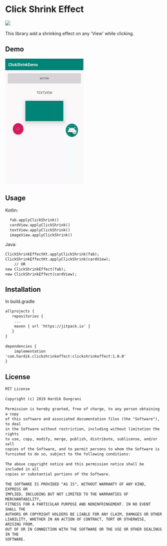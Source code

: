 # Click Shrink Effect
[![](https://jitpack.io/v/realpacific/click-shrink-effect.svg)](https://jitpack.io/#realpacific/click-shrink-effect)

This library add a shrinking effect on any 'View' while clicking.

## Demo

<img src="screens/screen.gif" height="400" width="250"/>


## Usage

Kotlin:
```
  fab.applyClickShrink()
  cardView.applyClickShrink()
  textView.applyClickShrink()
  imageView.applyClickShrink()
```

Java:
```
ClickShrinkEffectKt.applyClickShrink(fab);
ClickShrinkEffectKt.applyClickShrink(cardView);
    // OR
new ClickShrinkEffect(fab);
new ClickShrinkEffect(cardView);
```




## Installation
In build.gradle

```
allprojects {
   repositories {
	...
	maven { url 'https://jitpack.io' }
   }
}

dependencies {
    implementation 'com.hardik.clickshrinkeffect:clickshrinkeffect:1.0.0'
}
```


## License
```
MIT License

Copyright (c) 2019 Hardik Dungrani

Permission is hereby granted, free of charge, to any person obtaining a copy
of this software and associated documentation files (the "Software"), to deal
in the Software without restriction, including without limitation the rights
to use, copy, modify, merge, publish, distribute, sublicense, and/or sell
copies of the Software, and to permit persons to whom the Software is
furnished to do so, subject to the following conditions:

The above copyright notice and this permission notice shall be included in all
copies or substantial portions of the Software.

THE SOFTWARE IS PROVIDED "AS IS", WITHOUT WARRANTY OF ANY KIND, EXPRESS OR
IMPLIED, INCLUDING BUT NOT LIMITED TO THE WARRANTIES OF MERCHANTABILITY,
FITNESS FOR A PARTICULAR PURPOSE AND NONINFRINGEMENT. IN NO EVENT SHALL THE
AUTHORS OR COPYRIGHT HOLDERS BE LIABLE FOR ANY CLAIM, DAMAGES OR OTHER
LIABILITY, WHETHER IN AN ACTION OF CONTRACT, TORT OR OTHERWISE, ARISING FROM,
OUT OF OR IN CONNECTION WITH THE SOFTWARE OR THE USE OR OTHER DEALINGS IN THE
SOFTWARE.

```

